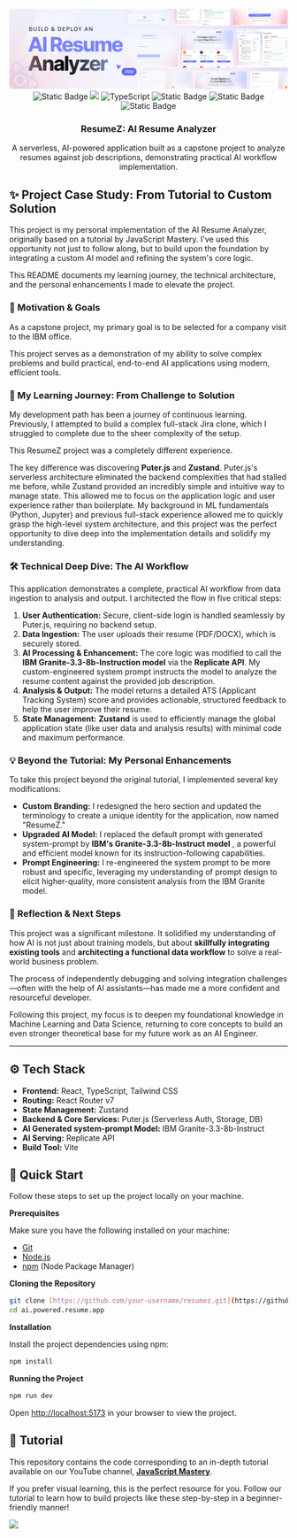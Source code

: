 <div align="center">
  <br />
    <a href="#" target="_blank">
      <img src="public/readme/hero.webp" alt="Project Banner">
    </a>
  <br />

  <div>
    <img alt="Static Badge" src="https://img.shields.io/badge/React-4c84f3?style=for-the-badge&logo=react&logoColor=white">
    <img src="https://img.shields.io/badge/-Tailwind-38B2AC?style=for-the-badge&logo=tailwind-css&logoColor=white" />
    <img src="https://img.shields.io/badge/-TypeScript-black?style=for-the-badge&logoColor=white&logo=typescript&color=3178C6" alt="TypeScript" />
    <img alt="Static Badge" src="https://img.shields.io/badge/Puter.js-181758?style=for-the-badge&logoColor=white">
    <img alt="Static Badge" src="https://img.shields.io/badge/IBM%20Granite-blue?style=for-the-badge&logo=ibm&logoColor=white">
    <img alt="Static Badge" src="https://img.shields.io/badge/Replicate-black?style=for-the-badge&logo=replicate&logoColor=white">
  </div>

  <h3 align="center">ResumeZ: AI Resume Analyzer</h3>
  <p align="center">
    A serverless, AI-powered application built as a capstone project to analyze resumes against job descriptions, demonstrating practical AI workflow implementation.
  </p>
</div>

## ✨ Project Case Study: From Tutorial to Custom Solution

This project is my personal implementation of the AI Resume Analyzer, originally based on a tutorial by JavaScript Mastery. I've used this opportunity not just to follow along, but to build upon the foundation by integrating a custom AI model and refining the system's core logic. 

This README documents my learning journey, the technical architecture, and the personal enhancements I made to elevate the project.

### 🎯 Motivation & Goals

As a capstone project, my primary goal is to be selected for a company visit to the IBM office. 

This project serves as a demonstration of my ability to solve complex problems and build practical, end-to-end AI applications using modern, efficient tools.

### 🚀 My Learning Journey: From Challenge to Solution

My development path has been a journey of continuous learning. 
Previously, I attempted to build a complex full-stack Jira clone, which I struggled to complete due to the sheer complexity of the setup. 

This ResumeZ project was a completely different experience.

The key difference was discovering **Puter.js** and **Zustand**. Puter.js's serverless architecture eliminated the backend complexities that had stalled me before, while Zustand provided an incredibly simple and intuitive way to manage state. This allowed me to focus on the application logic and user experience rather than boilerplate. My background in ML fundamentals (Python, Jupyter) and previous full-stack experience allowed me to quickly grasp the high-level system architecture, and this project was the perfect opportunity to dive deep into the implementation details and solidify my understanding.

### 🛠️ Technical Deep Dive: The AI Workflow

This application demonstrates a complete, practical AI workflow from data ingestion to analysis and output. I architected the flow in five critical steps:

1.  **User Authentication:** Secure, client-side login is handled seamlessly by Puter.js, requiring no backend setup.
2.  **Data Ingestion:** The user uploads their resume (PDF/DOCX), which is securely stored.
3.  **AI Processing & Enhancement:** The core logic was modified to call the **IBM Granite-3.3-8b-Instruction model** via the **Replicate API**. My custom-engineered system prompt instructs the model to analyze the resume content against the provided job description.
4.  **Analysis & Output:** The model returns a detailed ATS (Applicant Tracking System) score and provides actionable, structured feedback to help the user improve their resume.
5.  **State Management:** **Zustand** is used to efficiently manage the global application state (like user data and analysis results) with minimal code and maximum performance.

### 💡 Beyond the Tutorial: My Personal Enhancements

To take this project beyond the original tutorial, I implemented several key modifications:

* **Custom Branding:** I redesigned the hero section and updated the terminology to create a unique identity for the application, now named "ResumeZ."
* **Upgraded AI Model:** I replaced the default prompt with generated system-prompt by **IBM's Granite-3.3-8b-Instruct model** , a powerful and efficient model known for its instruction-following capabilities.
* **Prompt Engineering:** I re-engineered the system prompt to be more robust and specific, leveraging my understanding of prompt design to elicit higher-quality, more consistent analysis from the IBM Granite model.

### 🧠 Reflection & Next Steps

This project was a significant milestone. It solidified my understanding of how AI is not just about training models, but about **skillfully integrating existing tools** and **architecting a functional data workflow** to solve a real-world business problem. 

The process of independently debugging and solving integration challenges—often with the help of AI assistants—has made me a more confident and resourceful developer.

Following this project, my focus is to deepen my foundational knowledge in Machine Learning and Data Science, returning to core concepts to build an even stronger theoretical base for my future work as an AI Engineer.

---

## ⚙️ Tech Stack

* **Frontend:** React, TypeScript, Tailwind CSS
* **Routing:** React Router v7
* **State Management:** Zustand
* **Backend & Core Services:** Puter.js (Serverless Auth, Storage, DB)
* **AI Generated system-prompt Model:** IBM Granite-3.3-8b-Instruct
* **AI Serving:** Replicate API
* **Build Tool:** Vite

## 🤸 Quick Start

Follow these steps to set up the project locally on your machine.

**Prerequisites**

Make sure you have the following installed on your machine:

- [Git](https://git-scm.com/)
- [Node.js](https://nodejs.org/en)
- [npm](https://www.npmjs.com/) (Node Package Manager)

**Cloning the Repository**

```bash
git clone [https://github.com/your-username/resumez.git](https://github.com/technologyzzz/ai.powered.resume.app.git)
cd ai.powered.resume.app
```

**Installation**

Install the project dependencies using npm:

```bash
npm install
```

**Running the Project**

```bash
npm run dev
```

Open [http://localhost:5173](http://localhost:5173) in your browser to view the project.

## 🚨 Tutorial

This repository contains the code corresponding to an in-depth tutorial available on our YouTube channel, <a href="https://www.youtube.com/@javascriptmastery/videos" target="_blank"><b>JavaScript Mastery</b></a>.

If you prefer visual learning, this is the perfect resource for you. Follow our tutorial to learn how to build projects like these step-by-step in a beginner-friendly manner!

<a href="https://www.youtube.com/watch?v=iYOz165wGkQ" target="_blank"><img src="https://github.com/sujatagunale/EasyRead/assets/151519281/1736fca5-a031-4854-8c09-bc110e3bc16d" /></a>
